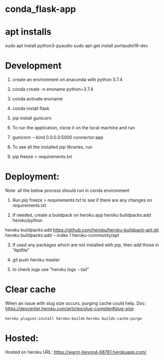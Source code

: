 # conda_flask-app

# apt installs
sudo apt install python3-pyaudio
sudo apt-get install portaudio19-dev
 
# Development

1. create an environment on anaconda with python 3.7.4
  1. conda create -n envname python=3.7.4
  2. conda activate envname
  3. conda install flask
  4. pip install gunicorn

2. To run the application, clone it on the local machine and run
  1. gunicorn --bind 0.0.0.0:5000 connector:app

3. To see all the installed pip libraries, run
  1. pip freeze > requirements.txt

# Deployment:

Note: all the below process should run in conda environment

1. Run pip freeze > requirements.txt to see if there are any changes on requirements.txt

2. If needed, create a buildpack on heroku app
  heroku buildpacks:add heroku/python
  <!-- used to read the "Aptfile" of our project -->
  heroku buildpacks:add https://github.com/heroku/heroku-buildpack-apt.git
  heroku buildpacks:add --index 1 heroku-community/apt

3. If used any packages which are not installed with pip, then add those in "Aptfile"

4. git push heroku master

5. to check logs use "heroku logs --tail"

# Clear cache
When an issue with slug size occurs, purging cache could help. Doc: https://devcenter.heroku.com/articles/slug-compiler#slug-size

`heroku plugins:install heroku-builds`
`heroku builds:cache:purge`

# Hosted:
  Hosted on heroku
  URL: https://warm-beyond-68761.herokuapp.com/
